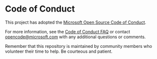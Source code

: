 # Code of Conduct

This project has adopted the [Microsoft Open Source Code of Conduct](https://opensource.microsoft.com/codeofconduct/).

For more information, see the [Code of Conduct FAQ](https://opensource.microsoft.com/codeofconduct/faq/) or contact [opencode@microsoft.com](mailto:opencode@microsoft.com) with any additional questions or comments.

Remember that this repository is maintained by community members who volunteer their time to help. Be courteous and patient.
